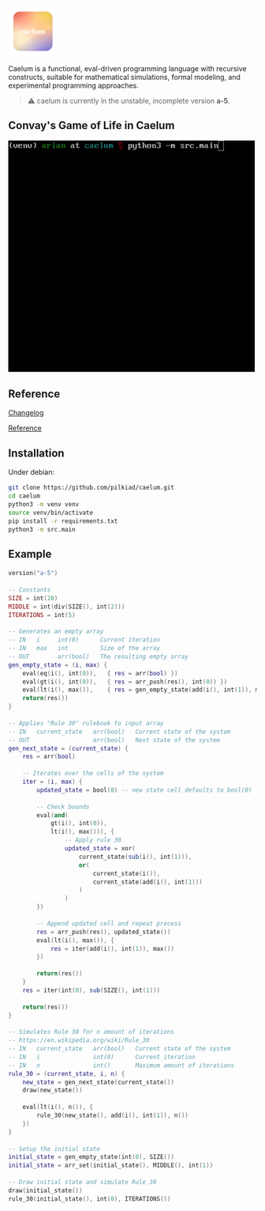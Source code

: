 <img src="./resources/caelum-logo.png" width="100px" height="100px">

Caelum is a functional, eval-driven programming language with recursive constructs, suitable for mathematical simulations, formal modeling, and experimental programming approaches.

> ⚠️  caelum is currently in the unstable, incomplete version **a-5**.

## **Convay's Game of Life in Caelum**

<img src="./resources/demo-convay.gif" width="500px">

## Reference

[Changelog](./docs/changelog.md)

[Reference](./docs/reference.md)

## Installation

Under debian:

```bash
git clone https://github.com/pilkiad/caelum.git
cd caelum
python3 -m venv venv
source venv/bin/activate
pip install -r requirements.txt
python3 -m src.main
```

## Example

```lua
version("a-5")

-- Constants
SIZE = int(20)
MIDDLE = int(div(SIZE(), int(2)))
ITERATIONS = int(5)

-- Generates an empty array
-- IN   i     int(0)      Current iteration
-- IN   max   int         Size of the array
-- OUT        arr(bool)   The resulting empty array
gen_empty_state = (i, max) {
    eval(eq(i(), int(0)),   { res = arr(bool) })
    eval(gt(i(), int(0)),   { res = arr_push(res(), int(0)) })
    eval(lt(i(), max()),    { res = gen_empty_state(add(i(), int(1)), max()) })
    return(res())
}

-- Applies "Rule 30" rulebook to input array
-- IN   current_state   arr(bool)   Current state of the system
-- OUT                  arr(bool)   Next state of the system
gen_next_state = (current_state) {
    res = arr(bool)

    -- Iterates over the cells of the system
    iter = (i, max) {
        updated_state = bool(0) -- new state cell defaults to bool(0)

        -- Check bounds
        eval(and(
            gt(i(), int(0)),
            lt(i(), max())), {
                -- Apply rule 30
                updated_state = xor(
                    current_state(sub(i(), int(1))),
                    or(
                        current_state(i()),
                        current_state(add(i(), int(1)))
                    )
                )
        })

        -- Append updated cell and repeat process
        res = arr_push(res(), updated_state())
        eval(lt(i(), max()), {
            res = iter(add(i(), int(1)), max())
        })

        return(res())
    }
    res = iter(int(0), sub(SIZE(), int(1)))

    return(res())
}

-- Simulates Rule 30 for n amount of iterations
-- https://en.wikipedia.org/wiki/Rule_30
-- IN   current_state   arr(bool)   Current state of the system
-- IN   i               int(0)      Current iteration
-- IN   n               int()       Maximum amount of iterations
rule_30 = (current_state, i, n) {
    new_state = gen_next_state(current_state())
    draw(new_state())

    eval(lt(i(), n()), {
        rule_30(new_state(), add(i(), int(1)), n())
    })
}

-- Setup the initial state
initial_state = gen_empty_state(int(0), SIZE())
initial_state = arr_set(initial_state(), MIDDLE(), int(1))

-- Draw initial state and simulate Rule 30
draw(initial_state())
rule_30(initial_state(), int(0), ITERATIONS())
```
